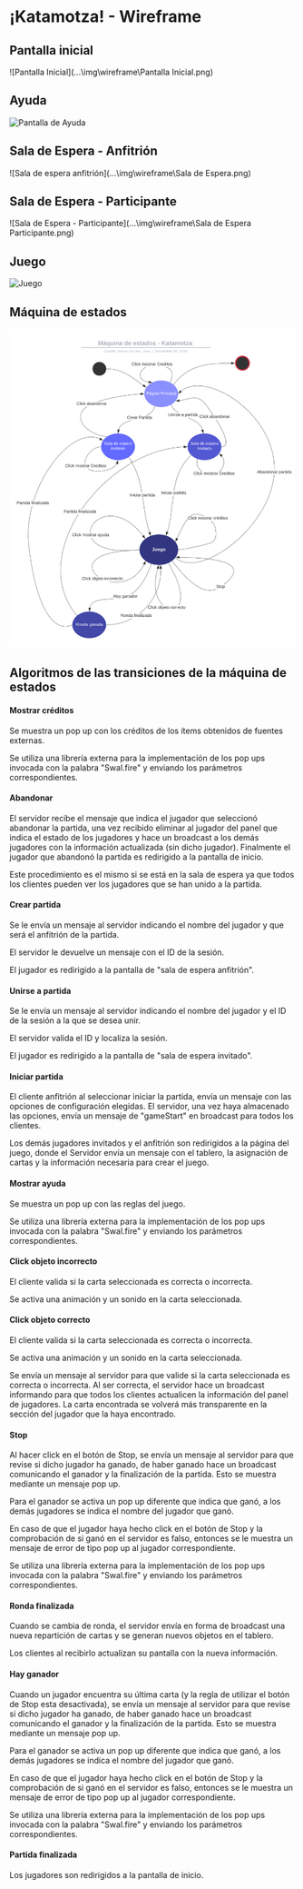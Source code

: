 # ¡Katamotza! - Wireframe

## Pantalla inicial

![Pantalla Inicial](.\..\img\wireframe\Pantalla Inicial.png)

## Ayuda

![Pantalla de Ayuda](.\..\img\wireframe\Ayuda.png)

## Sala de Espera - Anfitrión

![Sala de espera anfitrión](.\..\img\wireframe\Sala de Espera.png)

## Sala de Espera - Participante

![Sala de Espera - Participante](.\..\img\wireframe\Sala de Espera Participante.png)

## Juego

![Juego](.\..\img\wireframe\Juego.png)

## Máquina de estados

![](..\img\automata\automata.svg)

## Algoritmos de las transiciones de la máquina de estados

#### Mostrar créditos

Se muestra un pop up con los créditos de los ítems obtenidos de fuentes externas.

Se utiliza una librería externa para la implementación de los pop ups invocada con la palabra "Swal.fire" y enviando los parámetros correspondientes.

#### Abandonar

El servidor recibe el mensaje que indica el jugador que seleccionó abandonar la partida, una vez recibido eliminar al jugador del panel que indica el estado de los jugadores y hace un broadcast a los demás jugadores con la información actualizada (sin dicho jugador). Finalmente el jugador que abandonó la partida es redirigido a la pantalla de inicio.

Este procedimiento es el mismo si se está en la sala de espera ya que todos los clientes pueden ver los jugadores que se han unido a la partida.

#### Crear partida 

Se le envía un mensaje al servidor indicando el nombre del jugador y que será el anfitrión de la partida.

El servidor le devuelve un mensaje con el ID de la sesión.

El jugador es redirigido a la pantalla de "sala de espera anfitrión".

#### Unirse a partida

Se le envía un mensaje al servidor indicando el nombre del jugador y el ID de la sesión a la que se desea unir.

El servidor valida el ID y localiza la sesión.

El jugador es redirigido a la pantalla de "sala de espera invitado".

#### Iniciar partida

El cliente anfitrión al seleccionar iniciar la partida, envía un mensaje con las opciones de configuración elegidas. El servidor, una vez haya almacenado las opciones, envía un mensaje de "gameStart" en broadcast para todos los clientes.

Los demás jugadores invitados y el anfitrión son redirigidos a la página del juego, donde el Servidor envía un mensaje con el tablero, la asignación de cartas y la información necesaria para crear el juego.

#### Mostrar ayuda

Se muestra un pop up con las reglas del juego.

Se utiliza una librería externa para la implementación de los pop ups invocada con la palabra "Swal.fire" y enviando los parámetros correspondientes.

#### Click objeto incorrecto

El cliente valida si la carta seleccionada es correcta o incorrecta.

Se activa una animación y un sonido en la carta seleccionada.

#### Click objeto correcto

El cliente valida si la carta seleccionada es correcta o incorrecta.

Se activa una animación y un sonido en la carta seleccionada.

Se envía un mensaje al servidor para que valide si la carta seleccionada es correcta o incorrecta. Al ser correcta, el servidor hace un broadcast informando para que todos los clientes actualicen la información del panel de jugadores. La carta encontrada se volverá más transparente en la sección del jugador que la haya encontrado.

#### Stop

Al hacer click en el botón de Stop, se envía un mensaje al servidor para que revise si dicho jugador ha ganado, de haber ganado hace un broadcast comunicando el ganador y la finalización de la partida. Esto se muestra mediante un mensaje pop up.

Para el ganador se activa un pop up diferente que indica que ganó, a los demás jugadores se indica el nombre del jugador que ganó.

En caso de que el jugador haya hecho click en el botón de Stop y la comprobación de si ganó en el servidor es falso, entonces se le muestra un mensaje de error de tipo pop up al jugador correspondiente.

Se utiliza una librería externa para la implementación de los pop ups invocada con la palabra "Swal.fire" y enviando los parámetros correspondientes.

#### Ronda finalizada

Cuando se cambia de ronda, el servidor envía en forma de broadcast una nueva repartición de cartas y se generan nuevos objetos en el tablero.

Los clientes al recibirlo actualizan su pantalla con la nueva información.

#### Hay ganador

Cuando un jugador encuentra su última carta (y la regla de utilizar el botón de Stop esta desactivada), se envía un mensaje al servidor para que revise si dicho jugador ha ganado, de haber ganado hace un broadcast comunicando el ganador y la finalización de la partida. Esto se muestra mediante un mensaje pop up.

Para el ganador se activa un pop up diferente que indica que ganó, a los demás jugadores se indica el nombre del jugador que ganó.

En caso de que el jugador haya hecho click en el botón de Stop y la comprobación de si ganó en el servidor es falso, entonces se le muestra un mensaje de error de tipo pop up al jugador correspondiente.

Se utiliza una librería externa para la implementación de los pop ups invocada con la palabra "Swal.fire" y enviando los parámetros correspondientes.

#### Partida finalizada

Los jugadores son redirigidos a la pantalla de inicio.